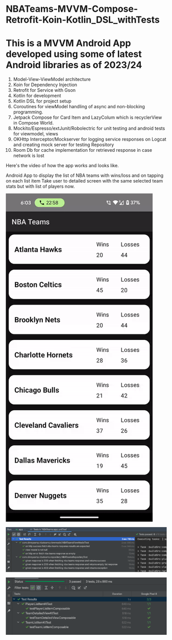 # NBATeams-MVVM-Compose-Retrofit-Koin-Kotlin_DSL_withTests

# This is a MVVM Android App developed using some of latest Android libraries as of 2023/24

1. Model-View-ViewModel architecture
2. Koin for Dependency Injection
3. Retrofit for Service with Gson
4. Kotlin for development
5. Kotlin DSL for project setup
6. Coroutines for viewModel handling of async and non-blocking programming.
7. Jetpack Compose for Card Item and LazyColum which is recyclerView in Compose World.
8. Mockito/Espresso/extJunit/Robolectric for unit testing and android tests for viewmodel, views
9. OKHttp Interceptor/Mockserver for logging service responses on Logcat and creating mock server
    for testing Repository
10. Room Db for cache implementation for retrieved response in case network is lost

Here's the video of how the app works and looks like.

Android App to display the list of NBA teams with wins/loss and on tapping on each list item
Take user to detailed screen with the same selected team stats but with list of players now.

![alt text](images/NBATeams.gif)

![alt text](images/UnitTestRuns.png)

![alt text](images/ComposableTestRun.png)


